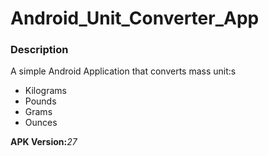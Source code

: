 # Android_Unit_Converter_App

<h3>Description</h3>
<p> A simple Android Application that converts mass unit:s</p>
<ul>
  <li>Kilograms</li>
  <li>Pounds</li>
  <li>Grams</li>
  <li>Ounces</li>
</ul>

<b>APK Version:</b><i>27</i>

